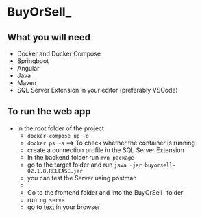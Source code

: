 # BuyOrSell_

## What you will need

- Docker and Docker Compose
- Springboot 
- Angular
- Java
- Maven
- SQL Server Extension in your editor (preferably VSCode)

## To run the web app

- In the root folder of the project
    - `docker-compose up -d`
    - `docker ps -a` ==> To check whether the container is running
    - create a connection profile in the SQL Server Extension
    - In the backend folder run `mvn package`
    - go to the target folder and run `java -jar buyorsell-02.1.8.RELEASE.jar `
    - you can test the Server using postman
    - 
    - Go to the frontend folder and into the BuyOrSell_ folder
    - run` ng serve` 
    - go to [text](http://localhost:4200/) in your browser
